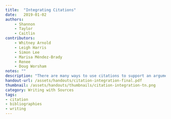 ```yaml
---
title:  "Integrating Citations"
date:   2019-01-02
authors: 
    - Shannon
    - Taylor
    - Caitlin
contributors: 
    - Whitney Arnold
    - Leigh Harris
    - Simon Lee
    - Marisa Méndez-Brady
    - Renee
    - Doug Worsham
notes: ""
description: "There are many ways to use citations to support an argument."
handout-url: /assets/handouts/citation-integration-final.pdf
thumbnail: /assets/handouts/thumbnails/citation-integration-tn.png
category: Writing with Sources
tags:
- citation
- bibliographies
- writing
---
```

